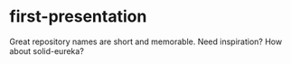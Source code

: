 # first-presentation
Great repository names are short and memorable. Need inspiration? How about solid-eureka?
